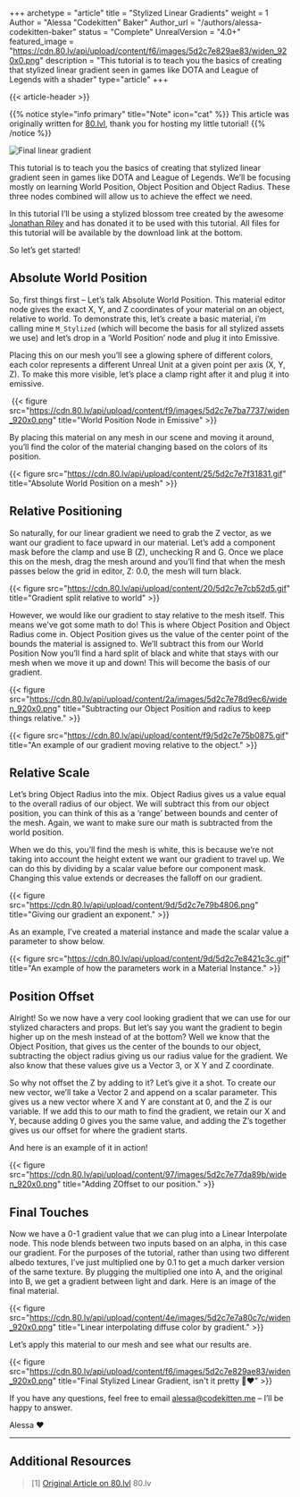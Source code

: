 +++
archetype = "article"
title = "Stylized Linear Gradients"
weight = 1
Author = "Alessa \"Codekitten\" Baker"
Author_url = "/authors/alessa-codekitten-baker"
status = "Complete"
UnrealVersion = "4.0+"
featured_image = "https://cdn.80.lv/api/upload/content/f6/images/5d2c7e829ae83/widen_920x0.png"
description = "This tutorial is to teach you the basics of creating that stylized linear gradient seen in games like DOTA and League of Legends with a shader"
type="article"
+++

{{< article-header >}}

{{% notice style="info primary" title="Note" icon="cat" %}}
This article was originally written for [80.lvl](https://80.lv/articles/creating-stylized-linear-gradient/), 
thank you for hosting my little tutorial!
{{% /notice %}}

![Final linear gradient](https://cdn.80.lv/api/upload/content/f6/images/5d2c7e829ae83/widen_920x0.png)

This tutorial is to teach you the basics of creating that stylized linear gradient seen in games like DOTA and League of 
Legends. We’ll be focusing mostly on learning World Position, Object Position and Object Radius. These three nodes 
combined will allow us to achieve the effect we need.

In this tutorial I’ll be using a stylized blossom tree created by the awesome [Jonathan Riley](https://www.artstation.com/oblique/profile)
and has donated it to be used with this tutorial. All files for this tutorial will be available by the download link at the bottom.

So let’s get started!

## Absolute World Position

So, first things first – Let’s talk Absolute World Position. This material editor node gives the exact X, Y, and Z 
coordinates of your material on an object, relative to world. To demonstrate this, let’s create a basic material, 
i’m calling mine ``M_Stylized`` (which will become the basis for all stylized assets we use) and let’s drop 
in a ‘World Position’ node and plug it into Emissive.


Placing this on our mesh you’ll see a glowing sphere of different colors, each color represents a different Unreal Unit
at a given point per axis (X, Y, Z). To make this more visible, let’s place a clamp right after it and plug it into
emissive.

![]()
{{< figure src="https://cdn.80.lv/api/upload/content/f9/images/5d2c7e7ba7737/widen_920x0.png" title="World Position Node in Emissive" >}}

By placing this material on any mesh in our scene and moving it around, you’ll find the color of the material changing 
based on the colors of its position.

{{< figure src="https://cdn.80.lv/api/upload/content/25/5d2c7e7f31831.gif" title="Absolute World Position on a mesh" >}}

## Relative Positioning

So naturally, for our linear gradient we need to grab the Z vector, as we want our gradient to face upward in our 
material. Let’s add a component mask before the clamp and use B (Z), unchecking R and G. Once we place this on the mesh,
drag the mesh around and you’ll find that when the mesh passes below the grid in editor, Z: 0.0, the mesh will
turn black.

{{< figure src="https://cdn.80.lv/api/upload/content/20/5d2c7e7cb52d5.gif" title="Gradient split relative to world" >}}

However, we would like our gradient to stay relative to the mesh itself. This means we’ve got some math to do! This is 
where Object Position and Object Radius come in. Object Position gives us the value of the center point of the bounds 
the material is assigned to. We’ll subtract this from our World Position Now you’ll find a hard split of black and white
that stays with our mesh when we move it up and down! This will become the basis of our gradient.

{{< figure src="https://cdn.80.lv/api/upload/content/2a/images/5d2c7e78d9ec6/widen_920x0.png" title="Subtracting our Object Position and radius to keep things relative." >}}

{{< figure src="https://cdn.80.lv/api/upload/content/f9/5d2c7e75b0875.gif" title="An example of our gradient moving relative to the object." >}}

## Relative Scale

Let’s bring Object Radius into the mix. Object Radius gives us a value equal to the overall radius of our object. We will
subtract this from our object position, you can think of this as a ‘range’ between bounds and center of the mesh.
Again, we want to make sure our math is subtracted from the world position.

When we do this, you’ll find the mesh is white, this is because we’re not taking into account the height extent we want 
our gradient to travel up. We can do this by dividing by a scalar value before our component mask. Changing this value 
extends or decreases the falloff on our gradient.

{{< figure src="https://cdn.80.lv/api/upload/content/9d/5d2c7e79b4806.png" title="Giving our gradient an exponent." >}}

As an example, I’ve created a material instance and made the scalar value a parameter to show below.

{{< figure src="https://cdn.80.lv/api/upload/content/9d/5d2c7e8421c3c.gif" title="An example of how the parameters work in a Material Instance." >}}

## Position Offset

Alright! So we now have a very cool looking gradient that we can use for our stylized characters and props. But let’s say
you want the gradient to begin higher up on the mesh instead of at the bottom? Well we know that the Object Position,
that gives us the center of the bounds to our object, subtracting the object radius giving us our radius value for the
gradient. We also know that these values give us a Vector 3, or X Y and Z coordinate.

So why not offset the Z by adding to it? Let’s give it a shot. To create our new vector, we’ll take a Vector 2 and append
on a scalar parameter. This gives us a new vector where X and Y are constant at 0, and the Z is our variable.
If we add this to our math to find the gradient, we retain our X and Y, because adding 0 gives you the same value,
and adding the Z’s together gives us our offset for where the gradient starts.

And here is an example of it in action!

{{< figure src="https://cdn.80.lv/api/upload/content/97/images/5d2c7e77da89b/widen_920x0.png" title="Adding ZOffset to our position." >}}

## Final Touches

Now we have a 0-1 gradient value that we can plug into a Linear Interpolate node. This node blends between two inputs 
based on an alpha, in this case our gradient. For the purposes of the tutorial, rather than using two different albedo 
textures, I’ve just multiplied one by 0.1 to get a much darker version of the same texture. By plugging the multiplied 
one into A, and the original into B, we get a gradient between light and dark. Here is an image of the final material.

{{< figure src="https://cdn.80.lv/api/upload/content/4e/images/5d2c7e7a80c7c/widen_920x0.png" title="Linear interpolating diffuse color by gradient." >}}

Let’s apply this material to our mesh and  see what our results are.

{{< figure src="https://cdn.80.lv/api/upload/content/f6/images/5d2c7e829ae83/widen_920x0.png" title="Final Stylized Linear Gradient, isn't it pretty 🥺❤️" >}}

If you have any questions, feel free to email alessa@codekitten.me – I’ll be happy to answer.

Alessa ❤️

---

## Additional Resources
> [1] [Original Article on 80.lvl](https://80.lv/articles/creating-stylized-linear-gradient/) 80.lv  